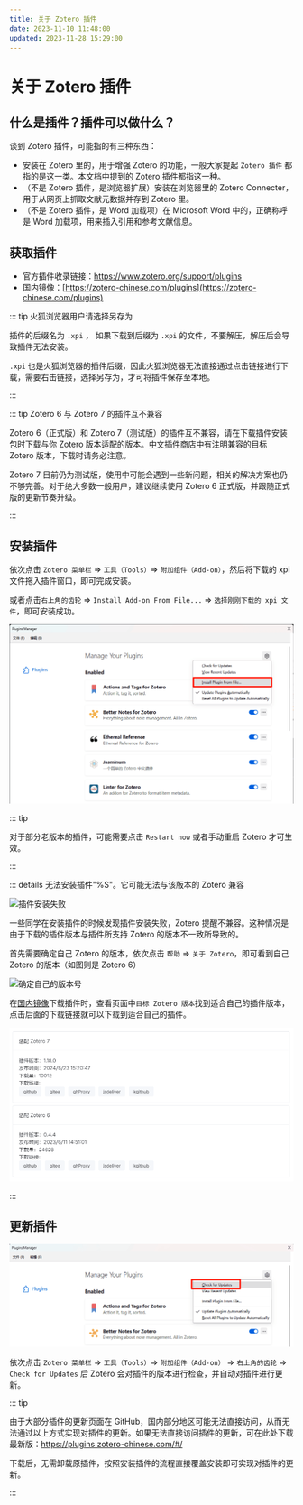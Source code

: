 ```yaml
---
title: 关于 Zotero 插件
date: 2023-11-10 11:48:00
updated: 2023-11-28 15:29:00
---
```


# 关于 Zotero 插件

## 什么是插件？插件可以做什么？

谈到 Zotero 插件，可能指的有三种东西：

- 安装在 Zotero 里的，用于增强 Zotero 的功能，一般大家提起 `Zotero 插件` 都指的是这一类。本文档中提到的 Zotero 插件都指这一种。
- （不是 Zotero 插件，是浏览器扩展）安装在浏览器里的 Zotero Connecter，用于从网页上抓取文献元数据并存到 Zotero 里。
- （不是 Zotero 插件，是 Word 加载项）在 Microsoft Word 中的，正确称呼是 Word 加载项，用来插入引用和参考文献信息。

## 获取插件

- 官方插件收录链接：<https://www.zotero.org/support/plugins>
- 国内镜像：[https://zotero-chinese.com/plugins](https://zotero-chinese.com/plugins)

::: tip 火狐浏览器用户请选择另存为

插件的后缀名为 `.xpi` ， 如果下载到后缀为 `.xpi` 的文件，不要解压，解压后会导致插件无法安装。

`.xpi` 也是火狐浏览器的插件后缀，因此火狐浏览器无法直接通过点击链接进行下载，需要右击链接，选择另存为，才可将插件保存至本地。

:::

::: tip Zotero 6 与 Zotero 7 的插件互不兼容

Zotero 6（正式版）和 Zotero 7（测试版）的插件互不兼容，请在下载插件安装包时下载与你 Zotero 版本适配的版本。[中文插件商店](https://plugins.zotero-chinese.com/)中有注明兼容的目标 Zotero 版本，下载时请务必注意。

Zotero 7 目前仍为测试版，使用中可能会遇到一些新问题，相关的解决方案也仍不够完善。对于绝大多数一般用户，建议继续使用 Zotero 6 正式版，并跟随正式版的更新节奏升级。

:::

## 安装插件

依次点击 `Zotero 菜单栏` => `工具（Tools）`=> `附加组件（Add-on）`，然后将下载的 xpi 文件拖入插件窗口，即可完成安装。

或者点击`右上角的齿轮` => `Install Add-on From File...` => `选择刚刚下载的 xpi 文件`，即可安装成功。

![安装插件](../../assets/images/image-zotero-plugin-install.png)

::: tip

对于部分老版本的插件，可能需要点击 `Restart now` 或者手动重启 Zotero 才可生效。

:::

::: details 无法安装插件"%S"。它可能无法与该版本的 Zotero 兼容

![插件安装失败](../../assets/images/image-zotero-插件安装失败.png)

一些同学在安装插件的时候发现插件安装失败，Zotero 提醒不兼容。这种情况是由于下载的插件版本与插件所支持 Zotero 的版本不一致所导致的。

首先需要确定自己 Zotero 的版本，依次点击 `帮助` => `关于 Zotero`，即可看到自己 Zotero 的版本（如图则是 Zotero 6）

![确定自己的版本号](../../assets/images/image-zotero-about-zotero.png)

在[国内镜像](https://plugins.zotero-chinese.com/#/)下载插件时，查看页面中`目标 Zotero 版本`找到适合自己的插件版本，点击后面的下载链接就可以下载到适合自己的插件。

![目标 Zotero 版本](../../assets/images/image-目标zotero版本.png)

:::

## 更新插件

![升级插件](../../assets/images/image-zotero-plugin-update.png)

依次点击 `Zotero 菜单栏` => `工具（Tools）`=> `附加组件（Add-on）` => `右上角的齿轮` => `Check for Updates` 后 Zotero 会对插件的版本进行检查，并自动对插件进行更新。

::: tip

由于大部分插件的更新页面在 GitHub，国内部分地区可能无法直接访问，从而无法通过以上方式实现对插件的更新。如果无法直接访问插件的更新，可在此处下载最新版：<https://plugins.zotero-chinese.com/#/>

下载后，无需卸载原插件，按照安装插件的流程直接覆盖安装即可实现对插件的更新。

:::
